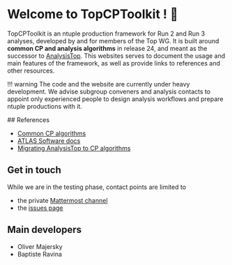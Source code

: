 # Welcome to TopCPToolkit ! :partying_face:

TopCPToolkit is an ntuple production framework for Run 2 and Run 3 analyses, developed by and for members of the Top WG.
It is built around **common CP and analysis algorithms** in release 24, and meant as the successor to [AnalysisTop](https://twiki.cern.ch/twiki/bin/viewauth/AtlasProtected/TopxAODStartGuideR21).
This websites serves to document the usage and main features of the framework, as well as provide links to references and other resources.

!!! warning
    The code and the website are currently under heavy development.
    We advise subgroup conveners and analysis contacts to appoint only experienced people to design analysis workflows and prepare ntuple productions with it.

## References

- [Common CP algorithms](https://indico.cern.ch/event/997136/attachments/2192156/3705269/CPAlgorithms.pdf)
- [ATLAS Software docs](https://atlassoftwaredocs.web.cern.ch/ABtutorial/cpalg_intro/)
- [Migrating AnalysisTop to CP algorithms](https://indico.cern.ch/event/1257761/contributions/5359759/attachments/2644629/4577607/Migrating%20AT%20to%20CP%20algo.pdf)

## Get in touch

While we are in the testing phase, contact points are limited to

- the private [Mattermost channel](https://mattermost.web.cern.ch/top-analysis/channels/topcptoolkit-support)
- the [issues page](https://gitlab.cern.ch/atlasphys-top/reco/TopCPToolkit/-/issues)

## Main developers

- Oliver Majersky
- Baptiste Ravina